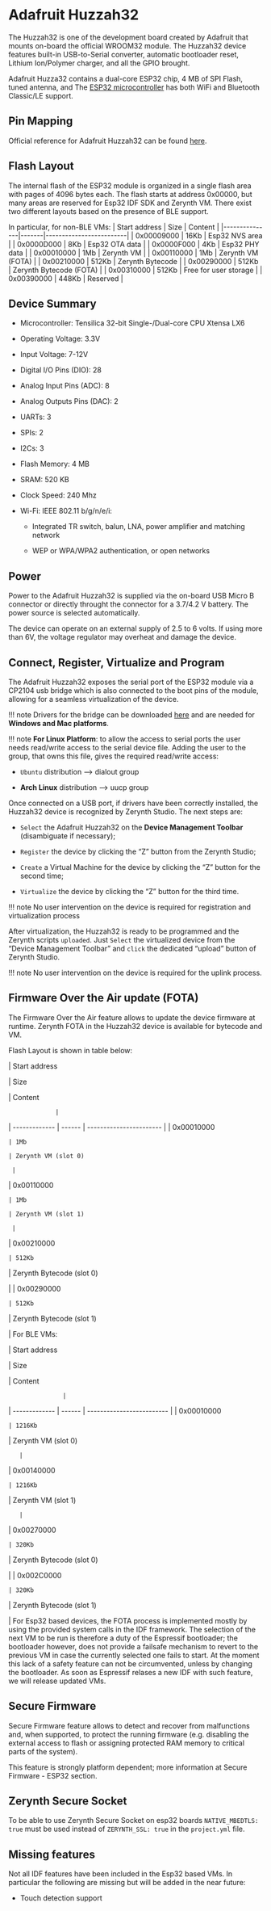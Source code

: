 # Adafruit Huzzah32

The Huzzah32 is one of the development board created by Adafruit that mounts on-board the official WROOM32 module. The Huzzah32 device features built-in USB-to-Serial converter, automatic bootloader reset, Lithium Ion/Polymer charger, and all the GPIO brought.

Adafruit Huzza32 contains a dual-core ESP32 chip, 4 MB of SPI Flash, tuned antenna, and The [ESP32 microcontroller](https://espressif.com/en/products/hardware/esp32/overview) has both WiFi and Bluetooth Classic/LE support.

## Pin Mapping

Official reference for Adafruit Huzzah32 can be found [here](https://learn.adafruit.com/adafruit-huzzah32-esp32-feather/overview).

## Flash Layout

The internal flash of the ESP32 module is organized in a single flash area with pages of 4096 bytes each. The flash starts at address 0x00000, but many areas are reserved for Esp32 IDF SDK and Zerynth VM. There exist two different layouts based on the presence of BLE support.

In particular, for non-BLE VMs:
| Start address | Size  | Content                 |
|---------------|-------|-------------------------|
| 0x00009000    | 16Kb  | Esp32 NVS area          |
| 0x0000D000    | 8Kb   | Esp32 OTA data          |
| 0x0000F000    | 4Kb   | Esp32 PHY data          |
| 0x00010000    | 1Mb   | Zerynth VM              |
| 0x00110000    | 1Mb   | Zerynth VM (FOTA)       |
| 0x00210000    | 512Kb | Zerynth Bytecode        |
| 0x00290000    | 512Kb | Zerynth Bytecode (FOTA) |
| 0x00310000    | 512Kb | Free for user storage   |
| 0x00390000    | 448Kb | Reserved                |

## Device Summary


* Microcontroller: Tensilica 32-bit Single-/Dual-core CPU Xtensa LX6


* Operating Voltage: 3.3V


* Input Voltage: 7-12V


* Digital I/O Pins (DIO): 28


* Analog Input Pins (ADC): 8


* Analog Outputs Pins (DAC): 2


* UARTs: 3


* SPIs: 2


* I2Cs: 3


* Flash Memory: 4 MB


* SRAM: 520 KB


* Clock Speed: 240 Mhz


* Wi-Fi: IEEE 802.11 b/g/n/e/i:


    * Integrated TR switch, balun, LNA, power amplifier and matching network


    * WEP or WPA/WPA2 authentication, or open networks

## Power

Power to the Adafruit Huzzah32 is supplied via the on-board USB Micro B connector or directly throught the connector for a 3.7/4.2 V battery. The power source is selected automatically.

The device can operate on an external supply of 2.5 to 6 volts. If using more than 6V, the voltage regulator may overheat and damage the device.

## Connect, Register, Virtualize and Program

The Adafruit Huzzah32 exposes the serial port of the ESP32 module via a CP2104 usb bridge which is also connected to the boot pins of the module, allowing for a seamless virtualization of the device.

!!! note
	Drivers for the bridge can be downloaded [here](https://www.silabs.com/products/development-tools/software/usb-to-uart-bridge-vcp-drivers) and are needed for **Windows and Mac platforms**.

!!! note
	**For Linux Platform**: to allow the access to serial ports the user needs read/write access to the serial device file. Adding the user to the group, that owns this file, gives the required read/write access:


* ```Ubuntu``` distribution –> dialout group


* **Arch Linux** distribution –> uucp group

Once connected on a USB port, if drivers have been correctly installed, the Huzzah32 device is recognized by Zerynth Studio. The next steps are:


* ```Select``` the Adafruit Huzzah32 on the **Device Management Toolbar** (disambiguate if necessary);


* ```Register``` the device by clicking the “Z” button from the Zerynth Studio;


* ```Create``` a Virtual Machine for the device by clicking the “Z” button for the second time;


* ```Virtualize``` the device by clicking the “Z” button for the third time.

!!! note
	No user intervention on the device is required for registration and virtualization process

After virtualization, the Huzzah32 is ready to be programmed and the  Zerynth scripts ```uploaded```. Just ```Select``` the virtualized device from the “Device Management Toolbar” and ```click``` the dedicated “upload” button of Zerynth Studio.

!!! note
	No user intervention on the device is required for the uplink process.

## Firmware Over the Air update (FOTA)

The Firmware Over the Air feature allows to update the device firmware at runtime. Zerynth FOTA in the Huzzah32 device is available for bytecode and VM.

Flash Layout is shown in table below:

| Start address

 | Size

   | Content

                 |
| ------------- | ------ | ----------------------- |
| 0x00010000

    | 1Mb

    | Zerynth VM (slot 0)

     |
| 0x00110000

    | 1Mb

    | Zerynth VM (slot 1)

     |
| 0x00210000

    | 512Kb

  | Zerynth Bytecode (slot 0)

 |
| 0x00290000

    | 512Kb

  | Zerynth Bytecode (slot 1)

 |
For BLE VMs:

| Start address

 | Size

   | Content

                   |
| ------------- | ------ | ------------------------- |
| 0x00010000

    | 1216Kb

 | Zerynth VM (slot 0)

       |
| 0x00140000

    | 1216Kb

 | Zerynth VM (slot 1)

       |
| 0x00270000

    | 320Kb

  | Zerynth Bytecode (slot 0)

 |
| 0x002C0000

    | 320Kb

  | Zerynth Bytecode (slot 1)

 |
For Esp32 based devices, the FOTA process is implemented mostly by using the provided system calls in the IDF framework. The selection of the next VM to be run is therefore a duty of the Espressif bootloader; the bootloader however, does not provide a failsafe mechanism to revert to the previous VM in case the currently selected one fails to start. At the moment this lack of a safety feature can not be circumvented, unless by changing the bootloader. As soon as Espressif relases a new IDF with such feature, we will release updated VMs.

## Secure Firmware

Secure Firmware feature allows to detect and recover from malfunctions and, when supported, to protect the running firmware (e.g. disabling the external access to flash or assigning protected RAM memory to critical parts of the system).

This feature is strongly platform dependent; more information at Secure Firmware - ESP32 section.

## Zerynth Secure Socket

To be able to use Zerynth Secure Socket on esp32 boards `NATIVE_MBEDTLS: true` must be used instead of `ZERYNTH_SSL: true` in the `project.yml` file.

## Missing features

Not all IDF features have been included in the Esp32 based VMs. In particular the following are missing but will be added in the near future:


* Touch detection support
<!--stackedit_data:
eyJoaXN0b3J5IjpbMzE1NzM3NjMyXX0=
-->